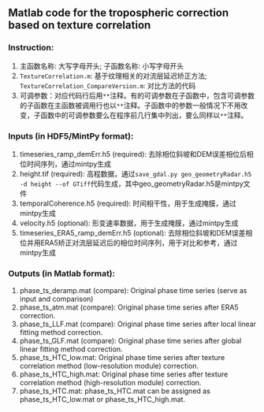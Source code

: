 ## Matlab code for the tropospheric correction based on texture correlation

### Instruction:
   1) 主函数名称: 大写字母开头; 子函数名称: 小写字母开头
   2) `TextureCorrelation.m`: 基于纹理相关的对流层延迟矫正方法; `TextureCorrelation_CompareVersion.m`: 对比方法的代码
   3) 可调参数：对应代码行后用`**`注释。有的可调参数在子函数中，包含可调参数的子函数在主函数被调用行也以`**`注释。子函数中的参数一般情况下不用改变，子函数中的可调参数要么在程序前几行集中列出，要么同样以`**`注释。

### Inputs (in HDF5/MintPy format):
   1) timeseries_ramp_demErr.h5 (required): 去除相位斜坡和DEM误差相位后相位时间序列，通过mintpy生成
   2) height.tif (required): 高程数据，通过`save_gdal.py geo_geometryRadar.h5 -d height --of GTiff`代码生成，其中geo_geometryRadar.h5是mintpy文件
   3) temporalCoherence.h5 (required): 时间相干性，用于生成掩膜，通过mintpy生成
   4) velocity.h5 (optional): 形变速率数据，用于生成掩膜，通过mintpy生成
   5) timeseries_ERA5_ramp_demErr.h5 (optional): 去除相位斜坡和DEM误差相位并用ERA5矫正对流层延迟后的相位时间序列，用于对比和参考，通过mintpy生成

### Outputs (in Matlab format):
   1) phase_ts_deramp.mat (compare): Original phase time series (serve as input and comparison)
   2) phase_ts_atm.mat (compare): Original phase time series after ERA5 correction.
   3) phase_ts_LLF.mat (compare): Original phase time series after local linear fitting method correction.
   4) phase_ts_GLF.mat (compare): Original phase time series after global linear fitting method correction.
   5) phase_ts_HTC_low.mat: Original phase time series after texture correlation method (low-resolution module) correction.
   6) phase_ts_HTC_high.mat: Original phase time series after texture correlation method (high-resolution module) correction.
   7) phase_ts_HTC.mat: phase_ts_HTC.mat can be assigned as phase_ts_HTC_low.mat or phase_ts_HTC_high.mat.
